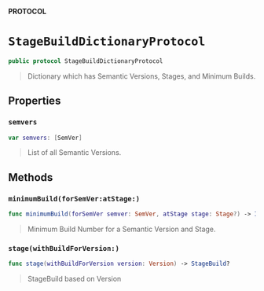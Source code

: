 **PROTOCOL**

# `StageBuildDictionaryProtocol`

```swift
public protocol StageBuildDictionaryProtocol
```

> Dictionary which has Semantic Versions, Stages, and Minimum Builds.

## Properties
### `semvers`

```swift
var semvers: [SemVer]
```

> List of all Semantic Versions.

## Methods
### `minimumBuild(forSemVer:atStage:)`

```swift
func minimumBuild(forSemVer semver: SemVer, atStage stage: Stage?) -> Int?
```

> Minimum Build Number for a Semantic Version and Stage.

### `stage(withBuildForVersion:)`

```swift
func stage(withBuildForVersion version: Version) -> StageBuild?
```

> StageBuild based on Version
